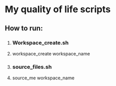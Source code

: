 # My quality of life scripts

## How to run:
 1. ### Workspace_create.sh
  2. workspace_create workspace_name
 1. ### source_files.sh
  2. source_me workspace_name
